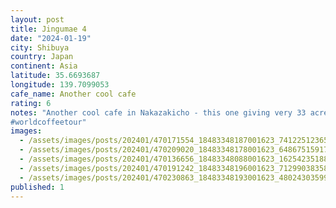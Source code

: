 ```yaml
---
layout: post
title: Jingumae 4
date: "2024-01-19"
city: Shibuya
country: Japan
continent: Asia
latitude: 35.6693687
longitude: 139.7099053
cafe_name: Another cool cafe
rating: 6
notes: "Another cool cafe in Nakazakicho - this one giving very 33 acres vibes. They also had their own roaster which is something you don't see too often.
#worldcoffeetour"
images:
  - /assets/images/posts/202401/470171554_18483348187001623_7412251236500284170_n_18001610192124234.jpg
  - /assets/images/posts/202401/470209020_18483348178001623_6486751591712376261_n_18065934751488224.jpg
  - /assets/images/posts/202401/470136656_18483348088001623_1625423518819438829_n_18039265780638544.jpg
  - /assets/images/posts/202401/470191242_18483348196001623_7129903835842810856_n_18017620822881064.jpg
  - /assets/images/posts/202401/470230863_18483348193001623_4802430359970169511_n_18017970635009138.jpg
published: 1
---
```

